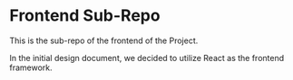 # Frontend Sub-Repo
This is the sub-repo of the frontend of the Project.

In the initial design document, we decided to utilize React as the frontend framework.
